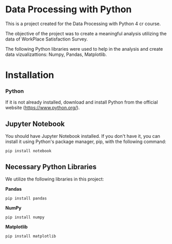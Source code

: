 # Data Processing with Python

This is a project created for the Data Processing with Python 4 cr course.  

The objective of the project was to create a meaningful analysis utilizing the data of WorkPlace Satisfaction Survey.

The following Python libraries were used to help in the analysis and create data vizualizattions: Numpy, Pandas, Matplotlib.


# Installation  

### Python  

If it is not already installed, download and install Python from the official website (https://www.python.org/).  
  

## Jupyter Notebook  
 You should have Jupyter Notebook installed. If you don't have it, you can install it using Python's package manager, pip, with the following command:  
 ```
pip install notebook
```

  
## Necessary Python Libraries  
We utilize the following libraries in this project:  

**Pandas**  
```
pip install pandas
```
**NumPy**
```
pip install numpy
```


**Matplotlib**  

```
pip install matplotlib
```
